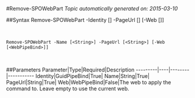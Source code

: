 #Remove-SPOWebPart
*Topic automatically generated on: 2015-03-10*


##Syntax
    Remove-SPOWebPart -Identity [<GuidPipeBind>] -PageUrl [<String>] [-Web [<WebPipeBind>]]

&nbsp;

    Remove-SPOWebPart -Name [<String>] -PageUrl [<String>] [-Web [<WebPipeBind>]]

&nbsp;

##Parameters
Parameter|Type|Required|Description
---------|----|--------|-----------
Identity|GuidPipeBind|True|
Name|String|True|
PageUrl|String|True|
Web|WebPipeBind|False|The web to apply the command to. Leave empty to use the current web.
